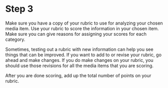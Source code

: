 # Step 3

Make sure you have a copy of your rubric to use for analyzing your chosen media item. Use your rubric to score the information in your chosen item. Make sure you can give reasons for assigning your scores for each category. 

Sometimes, testing out a rubric with new information can help you see things that can be improved. If you want to add to or revise your rubric, go ahead and make changes. If you do make changes on your rubric, you should use those revisions for all the media items that you are scoring. 

After you are done scoring, add up the total number of points on your rubric. 